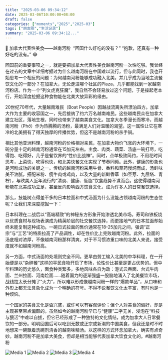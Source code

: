 ```yaml
---
title: "2025-03-06 09:34:12"
date: 2025-03-06T10:00:00+08:00
draft: false
categories: ["moments","2025","2025-03"]
tags: ["朋友圈","生活记录"]
summary: "2025-03-06 09:34:12..."
---
```


🍲 加拿大代表性美食——越南河粉
​
​“回国什么好吃的没有？”
“抱歉，还真有一种好吃的没有。” 😂

回国前的重要事项之一，就是要把加拿大代表性美食越南河粉一次性吃够。我曾经在过去的文章中详细考据过为什么越南河粉在中国难以流行，但与此同时，我也开始思考一个相反的问题：为何越南河粉能够成功融入北美，并几乎成为当地主流餐饮文化的一部分？在加拿大，无论走进哪个社区的Plaza，几乎都能找到一家越南河粉店。作为一个“列文虎克狂魔”，我自然不会轻易放过这个问题，于是操起老本行，开始深度挖掘这种食物能在北美大放异彩的缘由。

20世纪70年代，大量越南难民（Boat People）因越战流离失所漂泊四方。加拿大作为主要的收容国之一，先后接纳了约六万名越南难民。这些越南民众在加拿大建立社区，落地生根，同时也带来了越南美食文化。加拿大冬季漫长而寒冷，而越南河粉（Phở）作为热腾腾的汤粉，最满足人们对温暖的渴望。这一属性让它在寒冷的北美拥有了得天独厚的传播优势，但这不是越南河粉的杀手锏。

相比其他亚洲料理，越南河粉的价格相对亲民，在加拿大物价飞涨的大环境下，一碗分量十足的越南河粉通常在15加元左右。主食、肉类、蔬菜、汤底一碗打尽，吃得饱、吃得好，几乎是餐饮界的“性价比战神”。同时，点单极致简约，不用花时间思考，上菜快，吃得也快，和北美快餐文化实现了节奏同频。此外，健康的形象也是河粉成功的关键之一。传统的越南河粉采用牛骨、香料和草药慢炖而成，汤鲜味美不油腻，搭配米粉、瘦牛肉或鸡肉，以及大量的新鲜香草（如豆芽、九层塔、青柠），与欧美人近年流行的“清淡、健康、低脂”饮食趋势不谋而合。这使得越南河粉能在北美成功立足，甚至反向影响西方饮食文化，成为许多人的日常餐饮选择。

那么，技能树点得差不多的日本拉面和中式汤面为什么没能占领越南河粉的生态位呢？让我们来深度挖掘一下：

日本料理在二战后以“高端精致”的神秘东方形象开始渗透北美市场。寿司和铁板烧以优质食材与现场表演成为精英阶层的社交餐饮选择，而更接地气的日本拉面却始终未能复制这种成功。一碗日式拉面的售价通常在18-25加元之间，强调“正宗”与“工艺”的特质拉高了产品调性，却在性价比上完败越南河粉。此外，拉面的汤底相对浓厚，不像越南河粉那样清爽，对于不习惯浓重口味的北美人来说，接受度就不如越南河粉高。

另一方面，中式汤面的处境则完全不同。更早由劳工输入北美的中华料理，在一开始便是以“杂碎餐”这样的平民食物开启了市场，论性价比甚至是更占优势的。但中华料理的历史悠久，面食种类繁多，多地风味各自为政：港式云吞面、台式牛肉面、兰州拉面、河南烩面……随着国力的逐渐强盛一股脑地涌入了北美餐饮市场，战线拉太长分摊了“火力”，所以难以形成像越南河粉一样的“爆款单品”，从口味和外形上都无法具象化成为一个明确的符号。不得不说餐饮文化太丰富，有时也是一种烦恼。

一个国家的美食文化是否兴盛，或许可以有客观评价；但个人对美食的偏好，却是主观甚至带点偏颇的。虽然如今的越南河粉早已与“健康”二字无关，浸泡在“科技与狠活”中难以自拔，但它已经形成了一种独特的文化情结，成为加拿大人日常餐饮的一部分。明明回国后可以吃到无数或正宗或新潮的中国美食，但我还是时不时地想来一碗飘着洗碗剂清香的越南味精汤。以这样的方式怀念加拿大，确实有点奇妙。越南河粉不是加拿大美食，但却是相当能够代表加拿大饮食文化的。
​
​#越南河粉

![Media 1](/Moments/photos/2025-03-06/202503060934120.jpg)
![Media 2](/Moments/photos/2025-03-06/202503060934121.jpg)
![Media 3](/Moments/photos/2025-03-06/202503060934122.jpg)
![Media 4](/Moments/photos/2025-03-06/202503060934123.jpg)

